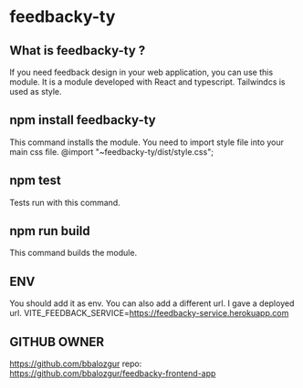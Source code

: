 # feedbacky-ty

## What is feedbacky-ty ?

If you need feedback design in your web application, you can use this module.
It is a module developed with React and typescript.
Tailwindcs is used as style.

## npm install feedbacky-ty

This command installs the module.
You need to import style file into your main css file.
@import "~feedbacky-ty/dist/style.css";

## npm test

Tests run with this command.

## npm run build

This command builds the module.

## ENV

You should add it as env.
You can also add a different url. I gave a deployed url.
VITE_FEEDBACK_SERVICE=https://feedbacky-service.herokuapp.com

## GITHUB OWNER

https://github.com/bbalozgur
repo: https://github.com/bbalozgur/feedbacky-frontend-app

